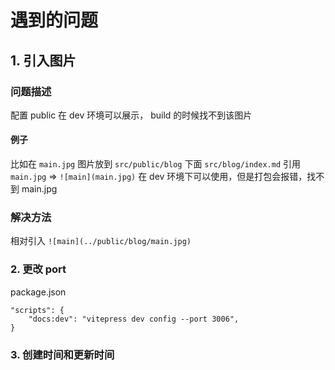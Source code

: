 # 遇到的问题

## 1. 引入图片

### 问题描述

配置 public 在 dev 环境可以展示， build 的时候找不到该图片

#### 例子

比如在 `main.jpg` 图片放到 `src/public/blog` 下面 `src/blog/index.md` 引用 `main.jpg` => `![main](main.jpg)` 在 dev 环境下可以使用，但是打包会报错，找不到 main.jpg

### 解决方法

相对引入 `![main](../public/blog/main.jpg)`

### 2. 更改 port

package.json

```json{2}
"scripts": {
    "docs:dev": "vitepress dev config --port 3006",
}
```

### 3. 创建时间和更新时间